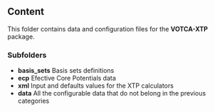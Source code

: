 ## Content

This folder contains data and configuration files for the **VOTCA-XTP** package.

### Subfolders

*    **basis_sets** Basis sets definitions
*    **ecp** Efective Core Potentials data
*    **xml** Input and defaults values for the XTP calculators
*    **data** All the configurable data that do not belong in the previous categories
